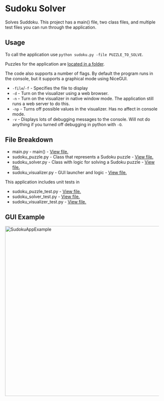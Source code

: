 # Sudoku Solver

Solves Suddoku. This project has a main() file, two class files, and multiple test files you can run through the application.

## Usage

To call the application use `python sudoku.py -file PUZZLE_TO_SOLVE`.

Puzzles for the application are [located in a folder](https://github.com/ICodeForCoffee/SudokuSolver/tree/main/Puzzles).

The code also supports a number of flags. By default the program runs in the console, but it supports a graphical mode using NiceGUI.

- `-file`/`-f` - Specifies the file to display
- `-d` - Turn on the visualizer using a web browser.
- `-n` - Turn on the visualizer in native window mode. The application still runs a web server to do this.
- `-np` - Turns off possible values in the visualizer. Has no affect in console mode.
- `-v` - Displays lots of debugging messages to the console. Will not do anything if you turned off debugging in python with `-O`.

## File Breakdown

- main.py - main() - [View file.](https://github.com/ICodeForCoffee/SudokuSolver/blob/main/main.py)
- sudoku_puzzle.py - Class that represents a Sudoku puzzle - [View file.](https://github.com/ICodeForCoffee/SudokuSolver/blob/main/sudoku_puzzle.py)
- sudoku_solver.py - Class with logic for solving a Sudoku puzzle - [View file.](https://github.com/ICodeForCoffee/SudokuSolver/blob/main/sudoku_solver.py)
- sudoku_visualizer.py - GUI launcher and logic - [View file.](https://github.com/ICodeForCoffee/SudokuSolver/blob/main/sudoku_visualizer.py)

This application includes unit tests in

- sudoku_puzzle_test.py - [View file.](https://github.com/ICodeForCoffee/SudokuSolver/blob/main/Tests/sudoku_puzzle_test.py)
- sudoku_solver_test.py - [View file.](https://github.com/ICodeForCoffee/SudokuSolver/blob/main/Tests/sudoku_solver_test.py)
- sudoku_visualizer_test.py - [View file.](https://github.com/ICodeForCoffee/SudokuSolver/blob/main/Tests/sudoku_visualizer_test.py)

## GUI Example

<img width="556" alt="SudokuAppExample" src="https://github.com/user-attachments/assets/5bea2b61-10e9-45d2-9c1a-a983abda20d3" />
